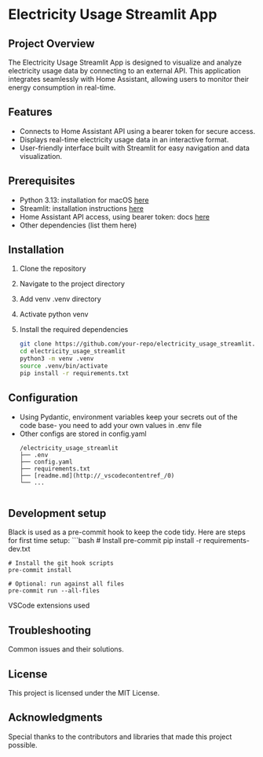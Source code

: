 # Electricity Usage Streamlit App

## Project Overview
The Electricity Usage Streamlit App is designed to visualize and analyze electricity usage data by connecting to an external API. This application integrates seamlessly with Home Assistant, allowing users to monitor their energy consumption in real-time.

## Features
- Connects to Home Assistant API using a bearer token for secure access.
- Displays real-time electricity usage data in an interactive format.
- User-friendly interface built with Streamlit for easy navigation and data visualization.

## Prerequisites
- Python 3.13: installation for macOS [here](https://www.python.org/downloads/macos/)
- Streamlit: installation instructions [here](https://docs.streamlit.io/get-started/installation/command-line)
- Home Assistant API access, using bearer token: docs [here](https://developers.home-assistant.io/docs/api/rest)
- Other dependencies (list them here)

## Installation
1. Clone the repository
2. Navigate to the project directory
3. Add venv .venv directory
4. Activate python venv
5. Install the required dependencies

    ```bash
    git clone https://github.com/your-repo/electricity_usage_streamlit.git
    cd electricity_usage_streamlit
    python3 -m venv .venv
    source .venv/bin/activate
    pip install -r requirements.txt
    ```

## Configuration
* Using Pydantic, environment variables keep your secrets out of the code base- you need to add  your own values in .env file
* Other configs are stored in config.yaml
    ```text
    /electricity_usage_streamlit
    ├── .env
    ├── config.yaml
    ├── requirements.txt
    ├── [readme.md](http://_vscodecontentref_/0)
    └── ...


## Development setup
Black is used as a pre-commit hook to keep the code tidy.  Here are steps for first time setup:
    ```bash
    # Install pre-commit
    pip install -r requirements-dev.txt

    # Install the git hook scripts
    pre-commit install

    # Optional: run against all files
    pre-commit run --all-files

VSCode extensions used



## Troubleshooting
Common issues and their solutions.

## License
This project is licensed under the MIT License.

## Acknowledgments
Special thanks to the contributors and libraries that made this project possible.